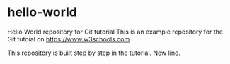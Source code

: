 # hello-world

Hello World repository for Git tutorial
This is an example repository for the Git tutoial on https://www.w3schools.com

This repository is built step by step in the tutorial.
New line.

